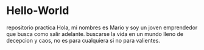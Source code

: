 # Hello-World
repositorio practica
Hola, mi nombres es Mario y soy un joven emprendedor que busca como salir adelante.
buscarse la vida en un mundo lleno de decepcion y caos, no es para cualquiera si no para valientes.

